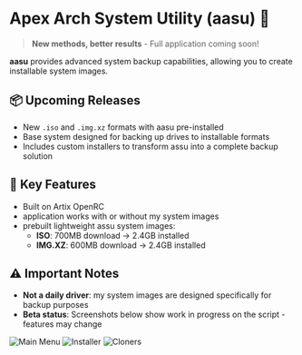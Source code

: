 # Apex Arch System Utility (aasu) 🔄

> **New methods, better results** - Full application coming soon!  

**aasu** provides advanced system backup capabilities, allowing you to create installable system images.

## 📦 Upcoming Releases
- New `.iso` and `.img.xz` formats with aasu pre-installed
- Base system designed for backing up drives to installable formats
- Includes custom installers to transform assu into a complete backup solution

## 🔧 Key Features
- Built on Artix OpenRC
- application works with or without my system images
- prebuilt lightweight assu system images:
  - **ISO**: 700MB download → 2.4GB installed
  - **IMG.XZ**: 600MB download → 2.4GB installed


## ⚠️ Important Notes
- **Not a daily driver**: my system images are designed specifically for backup purposes
- **Beta status**: Screenshots below show work in progress on the script - features may change

      
![Main Menu](https://github.com/user-attachments/assets/bba5db4b-af10-4ff0-aa3d-e162396343a8)
![Installer](https://github.com/user-attachments/assets/09829840-b892-41a0-b5c1-87bd870e70e1)
![Cloners](https://github.com/user-attachments/assets/099ba344-b2f6-4ec8-81d6-2c20ca87fd59)


